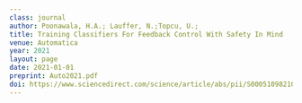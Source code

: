 ```yaml
---
class: journal
author: Poonawala, H.A.; Lauffer, N.;Topcu, U.;
title: Training Classifiers For Feedback Control With Safety In Mind
venue: Automatica
year: 2021
layout: page
date: 2021-01-01
preprint: Auto2021.pdf
doi: https://www.sciencedirect.com/science/article/abs/pii/S0005109821000297
---
```


